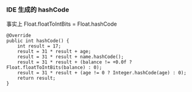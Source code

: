 ### IDE 生成的 hashCode  
事实上 Float.floatToIntBits = Float.hashCode  
```
@Override
public int hashCode() {
    int result = 17;
    result = 31 * result + age;
    result = 31 * result + name.hashCode();
    result = 31 * result + (balance != +0.0f ? Float.floatToIntBits(balance) : 0);
    result = 31 * result + (age != 0 ? Integer.hashCode(age) : 0);
    return result;
}
```